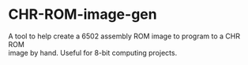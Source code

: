 # CHR-ROM-image-gen

A tool to help create a 6502 assembly ROM image to program to a CHR ROM \
image by hand. Useful for 8-bit computing projects.

